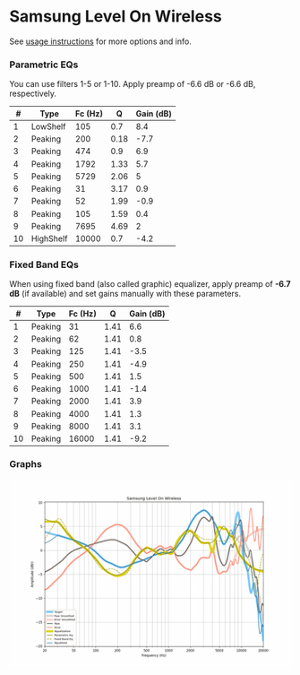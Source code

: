 # Samsung Level On Wireless
See [usage instructions](https://github.com/jaakkopasanen/AutoEq#usage) for more options and info.

### Parametric EQs
You can use filters 1-5 or 1-10. Apply preamp of -6.6 dB or -6.6 dB, respectively.

|   # | Type      |   Fc (Hz) |    Q |   Gain (dB) |
|-----|-----------|-----------|------|-------------|
|   1 | LowShelf  |       105 | 0.7  |         8.4 |
|   2 | Peaking   |       200 | 0.18 |        -7.7 |
|   3 | Peaking   |       474 | 0.9  |         6.9 |
|   4 | Peaking   |      1792 | 1.33 |         5.7 |
|   5 | Peaking   |      5729 | 2.06 |         5   |
|   6 | Peaking   |        31 | 3.17 |         0.9 |
|   7 | Peaking   |        52 | 1.99 |        -0.9 |
|   8 | Peaking   |       105 | 1.59 |         0.4 |
|   9 | Peaking   |      7695 | 4.69 |         2   |
|  10 | HighShelf |     10000 | 0.7  |        -4.2 |

### Fixed Band EQs
When using fixed band (also called graphic) equalizer, apply preamp of **-6.7 dB** (if available) and set gains manually with these parameters.

|   # | Type    |   Fc (Hz) |    Q |   Gain (dB) |
|-----|---------|-----------|------|-------------|
|   1 | Peaking |        31 | 1.41 |         6.6 |
|   2 | Peaking |        62 | 1.41 |         0.8 |
|   3 | Peaking |       125 | 1.41 |        -3.5 |
|   4 | Peaking |       250 | 1.41 |        -4.9 |
|   5 | Peaking |       500 | 1.41 |         1.5 |
|   6 | Peaking |      1000 | 1.41 |        -1.4 |
|   7 | Peaking |      2000 | 1.41 |         3.9 |
|   8 | Peaking |      4000 | 1.41 |         1.3 |
|   9 | Peaking |      8000 | 1.41 |         3.1 |
|  10 | Peaking |     16000 | 1.41 |        -9.2 |

### Graphs
![](./Samsung%20Level%20On%20Wireless.png)
